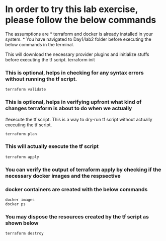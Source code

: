 # In order to try this lab exercise, please follow the below commands

The assumptions are
	* terraform and docker is already installed in your system.
	* You have navigated to Day1/lab2 folder before executing the below commands in the terminal.

This will download the necessary provider plugins and initialize stuffs before executing the tf script.
terraform init

### This is optional, helps in checking for any syntax errors without running the tf script.

	terraform validate

### This is optional, helps in verifying upfront what kind of changes terraform is about to do when we actually
#execute the tf script. This is a way to dry-run tf script without actually executing the tf script.

	terraform plan

### This will actually execute the tf script

	terraform apply

### You can verify the output of terraform apply by checking if the necessary docker images and the respsective
### docker containers are created with the below commands

	docker images
	docker ps

### You may dispose the resources created by the tf script as shown below
	
	terraform destroy

